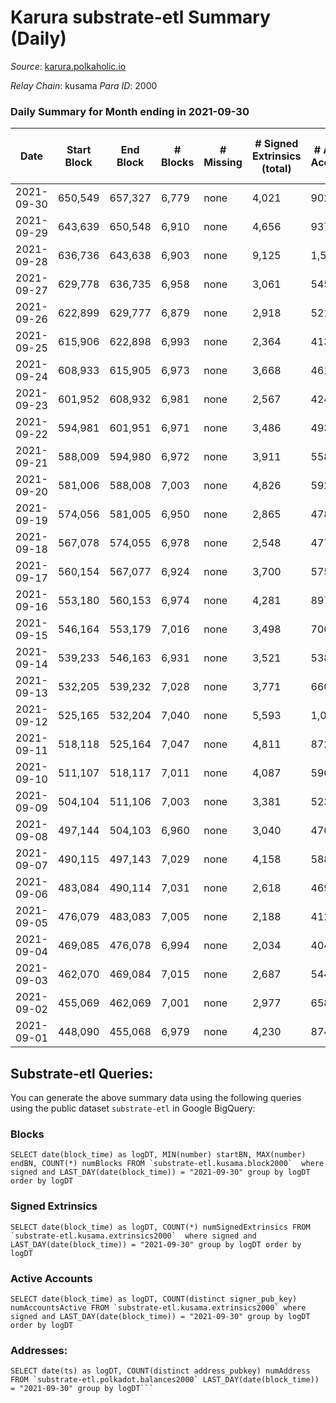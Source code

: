 # Karura substrate-etl Summary (Daily)

_Source_: [karura.polkaholic.io](https://karura.polkaholic.io)

*Relay Chain*: kusama
*Para ID*: 2000



### Daily Summary for Month ending in 2021-09-30


| Date | Start Block | End Block | # Blocks | # Missing | # Signed Extrinsics (total) | # Active Accounts | # Addresses with Balances | # Events | # Transfers | # XCM Transfers In | # XCM Transfers Out |
| ---- | ----------- | --------- | -------- | --------- | --------------------------- | ----------------- | ------------------------- | -------- | ----------- | ------------------ | ------------------- |
| 2021-09-30 | 650,549 | 657,327 | 6,779 | none | 4,021 | 902 | 65,409 | 64,218 | 9,840 ($3,528,676) | 1 ($116.06) | 141 ($500,138) |
| 2021-09-29 | 643,639 | 650,548 | 6,910 | none | 4,656 | 937 | 65,351 | 71,325 | 11,508 ($18,530,025) | 3 ($2,992.72) | 119 ($2,265,342) |
| 2021-09-28 | 636,736 | 643,638 | 6,903 | none | 9,125 | 1,511 | 65,248 | 97,103 | 16,340 ($30,292,425) |   | 151 ($1,016,889) |
| 2021-09-27 | 629,778 | 636,735 | 6,958 | none | 3,061 | 545 | 65,099 | 51,195 | 5,724 ($6,975,334) |   | 102 ($384,975) |
| 2021-09-26 | 622,899 | 629,777 | 6,879 | none | 2,918 | 521 | 64,998 | 50,222 | 5,739 ($4,548,340) |   | 86 ($414,909) |
| 2021-09-25 | 615,906 | 622,898 | 6,993 | none | 2,364 | 413 | 64,928 | 47,850 | 4,994 ($5,743,533) |   | 100 ($383,465) |
| 2021-09-24 | 608,933 | 615,905 | 6,973 | none | 3,668 | 461 |  | 54,827 | 6,951 ($6,362,596) |   | 131 ($1,081,798) |
| 2021-09-23 | 601,952 | 608,932 | 6,981 | none | 2,567 | 424 | 64,714 | 48,725 | 5,443 ($6,093,731) |   | 85 ($522,482) |
| 2021-09-22 | 594,981 | 601,951 | 6,971 | none | 3,486 | 493 | 64,656 | 54,215 | 6,881 ($7,459,866) |   | 86 ($1,147,908) |
| 2021-09-21 | 588,009 | 594,980 | 6,972 | none | 3,911 | 558 | 64,609 | 56,582 | 7,291 ($9,547,973) |   | 84 ($377,961) |
| 2021-09-20 | 581,006 | 588,008 | 7,003 | none | 4,826 | 592 | 64,527 | 62,081 | 8,957 ($16,700,401) |   | 189 ($1,015,042) |
| 2021-09-19 | 574,056 | 581,005 | 6,950 | none | 2,865 | 478 | 64,445 | 50,733 | 5,883 ($1,360,412) |   | 122 ($450,670) |
| 2021-09-18 | 567,078 | 574,055 | 6,978 | none | 2,548 | 477 | 64,369 | 48,930 | 5,197 ($1,077,069) |   | 78 ($254,369) |
| 2021-09-17 | 560,154 | 567,077 | 6,924 | none | 3,700 | 575 | 64,307 | 55,206 | 6,825 ($3,789,110) |   | 126 ($484,236) |
| 2021-09-16 | 553,180 | 560,153 | 6,974 | none | 4,281 | 897 | 64,241 | 59,113 | 7,536 ($4,045,296) |   | 156 ($1,535,441) |
| 2021-09-15 | 546,164 | 553,179 | 7,016 | none | 3,498 | 706 | 64,159 | 53,557 | 6,524 ($2,210,674) |   | 117 ($619,568) |
| 2021-09-14 | 539,233 | 546,163 | 6,931 | none | 3,521 | 538 | 64,120 | 53,061 | 6,589 ($3,368,901) |   | 138 ($965,692) |
| 2021-09-13 | 532,205 | 539,232 | 7,028 | none | 3,771 | 660 | 64,011 | 55,584 | 7,205 ($6,042,144) |   | 133 ($670,190) |
| 2021-09-12 | 525,165 | 532,204 | 7,040 | none | 5,593 | 1,009 | 63,989 | 64,461 | 9,552 ($5,735,286) |   | 231 ($1,544,477) |
| 2021-09-11 | 518,118 | 525,164 | 7,047 | none | 4,811 | 872 | 63,902 | 59,973 | 8,527 ($5,688,774) |   | 138 ($774,244) |
| 2021-09-10 | 511,107 | 518,117 | 7,011 | none | 4,087 | 596 | 63,783 | 55,464 | 7,331 ($7,232,334) |   | 156 ($2,399,956) |
| 2021-09-09 | 504,104 | 511,106 | 7,003 | none | 3,381 | 523 | 63,737 | 44,889 | 6,315 ($3,351,948) |   | 126 ($672,916) |
| 2021-09-08 | 497,144 | 504,103 | 6,960 | none | 3,040 | 470 |  | 42,845 | 5,815 ($3,356,593) |   | 145 ($1,019,997) |
| 2021-09-07 | 490,115 | 497,143 | 7,029 | none | 4,158 | 588 | 63,647 | 50,003 | 7,575 ($8,648,832) | 1 ($3.32) | 145 ($753,454) |
| 2021-09-06 | 483,084 | 490,114 | 7,031 | none | 2,618 | 469 | 63,599 | 41,247 | 5,019 ($3,271,741) |   | 117 ($433,988) |
| 2021-09-05 | 476,079 | 483,083 | 7,005 | none | 2,188 | 412 | 63,550 | 38,619 | 4,366 ($2,876,258) |   | 94 ($405,204) |
| 2021-09-04 | 469,085 | 476,078 | 6,994 | none | 2,034 | 404 | 63,524 | 37,414 | 4,110 ($1,073,963) |   | 99 ($143,177) |
| 2021-09-03 | 462,070 | 469,084 | 7,015 | none | 2,687 | 544 | 63,485 | 41,619 | 5,124 ($2,234,217) |   | 111 ($416,596) |
| 2021-09-02 | 455,069 | 462,069 | 7,001 | none | 2,977 | 658 | 63,443 | 42,941 | 5,377 ($4,320,816) |   | 195 ($619,058) |
| 2021-09-01 | 448,090 | 455,068 | 6,979 | none | 4,230 | 874 | 63,363 | 50,294 | 6,976 ($10,877,805) |   | 275 ($5,482,600) |

## Substrate-etl Queries:
You can generate the above summary data using the following queries using the public dataset `substrate-etl` in Google BigQuery:


### Blocks
```
SELECT date(block_time) as logDT, MIN(number) startBN, MAX(number) endBN, COUNT(*) numBlocks FROM `substrate-etl.kusama.block2000`  where signed and LAST_DAY(date(block_time)) = "2021-09-30" group by logDT order by logDT
```


### Signed Extrinsics
```
SELECT date(block_time) as logDT, COUNT(*) numSignedExtrinsics FROM `substrate-etl.kusama.extrinsics2000`  where signed and LAST_DAY(date(block_time)) = "2021-09-30" group by logDT order by logDT
```


### Active Accounts
```
SELECT date(block_time) as logDT, COUNT(distinct signer_pub_key) numAccountsActive FROM `substrate-etl.kusama.extrinsics2000` where signed and LAST_DAY(date(block_time)) = "2021-09-30" group by logDT order by logDT
```


### Addresses:
```
SELECT date(ts) as logDT, COUNT(distinct address_pubkey) numAddress FROM `substrate-etl.polkadot.balances2000` LAST_DAY(date(block_time)) = "2021-09-30" group by logDT```

